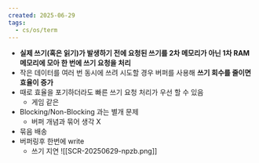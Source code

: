 ```yaml
---
created: 2025-06-29
tags:
  - cs/os/term
---
```

- **실제 쓰기(혹은 읽기)가 발생하기 전에 요청된 쓰기를 2차 메모리가 아닌 1차 RAM 메모리에 모아 한 번에 쓰기 요청을 처리**
- 작은 데이터를 여러 번 동시에 쓰려 시도할 경우 버퍼를 사용해 **쓰기 회수를 줄이면 효율이 증가**
- 때로 효율을 포기하더라도 빠른 쓰기 요청 처리가 우선 할 수 있음
	- 게임 같은
- Blocking/Non-Blocking 과는 별개 문제
	- 버퍼 개념과 묶어 생각 X
- 묶음 배송
- 버퍼링후 한번에 write
	- 쓰기 지연
![[SCR-20250629-npzb.png]]